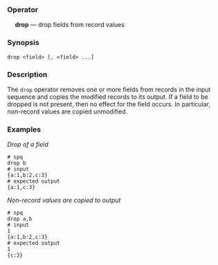 ### Operator

&emsp; **drop** &mdash; drop fields from record values

### Synopsis

```
drop <field> [, <field> ...]
```
### Description

The `drop` operator removes one or more fields from records in the input sequence
and copies the modified records to its output.  If a field to be dropped
is not present, then no effect for the field occurs.  In particular,
non-record values are copied unmodified.

### Examples

_Drop of a field_
```mdtest-spq
# spq
drop b
# input
{a:1,b:2,c:3}
# expected output
{a:1,c:3}
```

_Non-record values are copied to output_
```mdtest-spq
# spq
drop a,b
# input
1
{a:1,b:2,c:3}
# expected output
1
{c:3}
```
